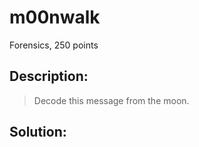 # m00nwalk
Forensics, 250 points

## Description:
> Decode this message from the moon.


## Solution: 


